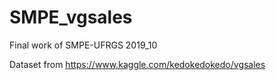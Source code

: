 # SMPE_vgsales
Final work of SMPE-UFRGS 2019_10

Dataset from https://www.kaggle.com/kedokedokedo/vgsales

